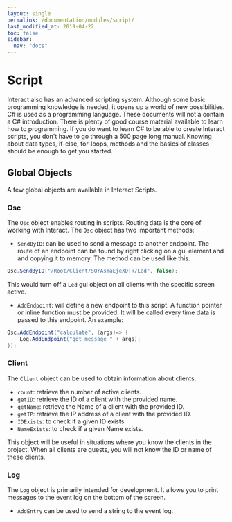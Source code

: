 ```yaml
---
layout: single
permalink: /documentation/modules/script/
last_modified_at: 2019-04-22
toc: false
sidebar:
  nav: "docs"
---
```


# Script

Interact also has an advanced scripting system. Although some basic programming knowledge is needed, it opens up a world of new possibilities. C# is used as a programming language. These documents will not a contain a C# introduction. There is plenty of good course material available to learn how to programming. If you do want to learn C# to be able to create Interact scripts, you don't have to go through a 500 page long manual. Knowing about data types, if-else, for-loops, methods and the basics of classes should be enough to get you started.

## Global Objects
A few global objects are available in Interact Scripts.

### Osc
The `Osc` object enables routing in scripts. Routing data is the core of working with Interact. The `Osc` object has two important methods:
- `SendByID`: can be used to send a message to another endpoint. The route of an endpoint can be found by right clicking on a gui element and and copying it to memory. The method can be used like this.
```csharp
Osc.SendByID("/Root/Client/SQrAsmaEjeXDTk/Led", false);
```
This would turn off a `Led` gui object on all clients with the specific screen active.
- `AddEndpoint`: will define a new endpoint to this script. A function pointer or inline function must be provided. It will be called every time data is passed to this endpoint. An example:
```csharp
Osc.AddEndpoint("calculate", (args)=> {
    Log.AddEndpoint("got message " + args);
});
```

### Client
The `Client` object can be used to obtain information about clients.

- `count`: retrieve the number of active clients.
- `getID`: retrieve the ID of a client with the provided name.
- `getName`: retrieve the Name of a client with the provided ID.
- `getIP`: retrieve the IP address of a client with the provided ID.
- `IDExists`: to check if a given ID exists.
- `NameExists`: to check if a given Name exists.

This object will be useful in situations where you know the clients in the project. When all clients are guests, you will not know the ID or name of these clients.

### Log
The `Log` object is primarily intended for development. It allows you to print messages to the event log on the bottom of the screen.

- `AddEntry` can be used to send a string to the event log.


